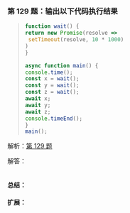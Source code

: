 ### 第 129 题：输出以下代码执行结果

> ```js
> function wait() {
> return new Promise(resolve =>
>  setTimeout(resolve, 10 * 1000)
> )
> }
> 
> async function main() {
> console.time();
> const x = wait();
> const y = wait();
> const z = wait();
> await x;
> await y;
> await z;
> console.timeEnd();
> }
> main();
> ```



解析：[第 129 题](https://github.com/Advanced-Frontend/Daily-Interview-Question/issues/251)

解答：



```javascript

```

#### 总结：



#### 扩展：



